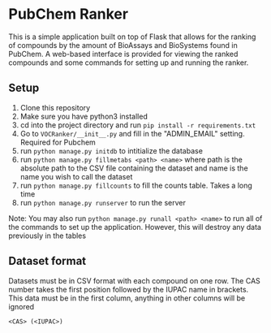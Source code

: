 # PubChem Ranker
This is a simple application built on top of Flask that allows for the ranking of compounds by the amount of BioAssays
and BioSystems found in PubChem. A web-based interface is provided for viewing the ranked compounds and some commands
for setting up and running the ranker.


## Setup
1. Clone this repository
2. Make sure you have python3 installed
3. cd into the project directory and run `pip install -r requirements.txt`
4. Go to `VOCRanker/__init__.py` and fill in the "ADMIN_EMAIL" setting. Required for Pubchem
4. run `python manage.py initdb` to intitialize the database
5. run `python manage.py fillmetabs <path> <name>` where path is the absolute path to the CSV file containing the dataset
and name is the name you wish to call the dataset
6. run `python manage.py fillcounts` to fill the counts table. Takes a long time
7. run `python manage.py runserver` to run the server


Note: You may also run `python manage.py runall <path> <name>` to run all of the commands to set up the application.
However, this will destroy  any data previously in the tables

## Dataset format
Datasets must be in CSV format with each compound on one row. The CAS number takes the first position followed by the
IUPAC name in brackets. This data must be in the first column, anything in other columns will be ignored

    <CAS> (<IUPAC>)
